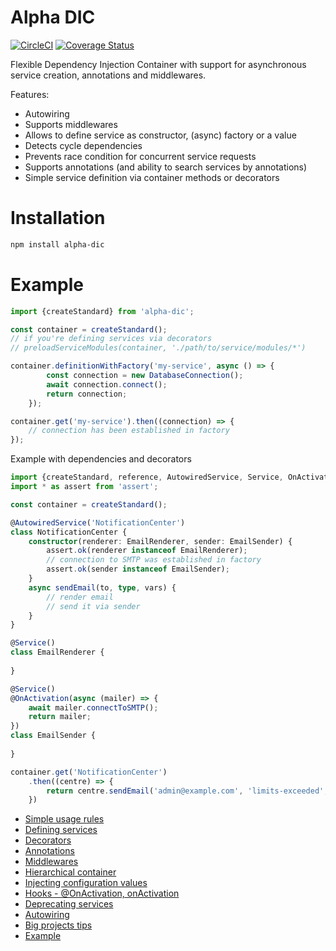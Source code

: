 # Alpha DIC

[![CircleCI](https://travis-ci.org/wookieb/alpha-dic.svg?branch=master)](https://travis-ci.org/wookieb/alpha-dic)
[![Coverage Status](https://coveralls.io/repos/github/wookieb/alpha-dic/badge.svg?branch=master)](https://coveralls.io/github/wookieb/alpha-dic?branch=master)

Flexible Dependency Injection Container with support for asynchronous service creation, annotations and middlewares.

Features:
* Autowiring
* Supports middlewares
* Allows to define service as constructor, (async) factory or a value
* Detects cycle dependencies
* Prevents race condition for concurrent service requests
* Supports annotations (and ability to search services by annotations)
* Simple service definition via container methods or decorators

# Installation
```bash
npm install alpha-dic
```

# Example
```typescript
import {createStandard} from 'alpha-dic';

const container = createStandard();
// if you're defining services via decorators
// preloadServiceModules(container, './path/to/service/modules/*')

container.definitionWithFactory('my-service', async () => {
        const connection = new DatabaseConnection();
        await connection.connect();
        return connection;
    });

container.get('my-service').then((connection) => {
    // connection has been established in factory
});

```

Example with dependencies and decorators
```typescript
import {createStandard, reference, AutowiredService, Service, OnActivation} from 'alpha-dic';
import * as assert from 'assert';

const container = createStandard();

@AutowiredService('NotificationCenter')
class NotificationCenter {
    constructor(renderer: EmailRenderer, sender: EmailSender) {
        assert.ok(renderer instanceof EmailRenderer);
        // connection to SMTP was established in factory
        assert.ok(sender instanceof EmailSender);
    }
    async sendEmail(to, type, vars) {
        // render email
        // send it via sender
    }
}

@Service()
class EmailRenderer {
    
}

@Service()
@OnActivation(async (mailer) => {
    await mailer.connectToSMTP();
    return mailer;
})
class EmailSender {
    
}

container.get('NotificationCenter')
    .then((centre) => {
        return centre.sendEmail('admin@example.com', 'limits-exceeded', {})
    })
```

* [Simple usage rules](./docs/rules.md)
* [Defining services](./docs/defining-services.md)
* [Decorators](./docs/decorators.md)
* [Annotations](./docs/annotations.md)
* [Middlewares](./docs/middlewares.md)
* [Hierarchical container](./docs/hierarchical-di.md)
* [Injecting configuration values](./docs/configuration.md)
* [Hooks - @OnActivation, onActivation](./docs/on-activation.md)
* [Deprecating services](./docs/deprecating.md)
* [Autowiring](./docs/autowiring.md)
* [Big projects tips](./docs/big-project-tips.md)
* [Example](./example)
